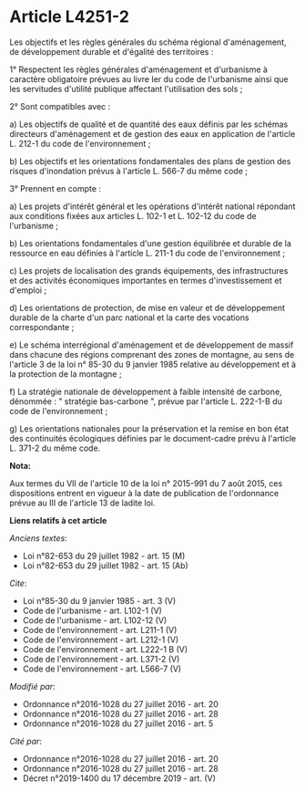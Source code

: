 # Article L4251-2

Les objectifs et les règles générales du schéma régional d'aménagement, de développement durable et d'égalité des
territoires : 

1° Respectent les règles générales d'aménagement et d'urbanisme à caractère obligatoire prévues au livre Ier du code de
l'urbanisme ainsi que les servitudes d'utilité publique affectant l'utilisation des sols ; 

2° Sont compatibles avec : 

a) Les objectifs de qualité et de quantité des eaux définis par les schémas directeurs d'aménagement et de gestion des eaux
en application de l'article L. 212-1 du code de l'environnement ; 

b) Les objectifs et les orientations fondamentales des plans de gestion des risques d'inondation prévus à l'article L. 566-7
du même code ; 

3° Prennent en compte : 

a) Les projets d'intérêt général et les opérations d'intérêt national répondant aux conditions fixées aux articles L. 102-1
et L. 102-12 du code de l'urbanisme ; 

b) Les orientations fondamentales d'une gestion équilibrée et durable de la ressource en eau définies à l'article L. 211-1 du
code de l'environnement ; 

c) Les projets de localisation des grands équipements, des infrastructures et des activités économiques importantes en termes
d'investissement et d'emploi ; 

d) Les orientations de protection, de mise en valeur et de développement durable de la charte d'un parc national et la carte
des vocations correspondante ; 

e) Le schéma interrégional d'aménagement et de développement de massif dans chacune des régions comprenant des zones de
montagne, au sens de l'article 3 de la loi n° 85-30 du 9 janvier 1985 relative au développement et à la protection de la
montagne ; 

f) La stratégie nationale de développement à faible intensité de carbone, dénommée : " stratégie bas-carbone ", prévue par
l'article L. 222-1-B du code de l'environnement ; 

g) Les orientations nationales pour la préservation et la remise en bon état des continuités écologiques définies par le
document-cadre prévu à l'article L. 371-2 du même code.

**Nota:**

Aux termes du VII de l'article 10 de la loi n° 2015-991 du 7 août 2015, ces dispositions entrent en vigueur à la date de
publication de l'ordonnance prévue au III de l'article 13 de ladite loi.

**Liens relatifs à cet article**

_Anciens textes_:

  - Loi n°82-653 du 29 juillet 1982 - art. 15 (M)
  - Loi n°82-653 du 29 juillet 1982 - art. 15 (Ab)

_Cite_:

  - Loi n°85-30 du 9 janvier 1985 - art. 3 (V)
  - Code de l'urbanisme - art. L102-1 (V)
  - Code de l'urbanisme - art. L102-12 (V)
  - Code de l'environnement - art. L211-1 (V)
  - Code de l'environnement - art. L212-1 (V)
  - Code de l'environnement - art. L222-1 B (V)
  - Code de l'environnement - art. L371-2 (V)
  - Code de l'environnement - art. L566-7 (V)

_Modifié par_:

  - Ordonnance n°2016-1028 du 27 juillet 2016 - art. 20
  - Ordonnance n°2016-1028 du 27 juillet 2016 - art. 28
  - Ordonnance n°2016-1028 du 27 juillet 2016 - art. 5

_Cité par_:

  - Ordonnance n°2016-1028 du 27 juillet 2016 - art. 20
  - Ordonnance n°2016-1028 du 27 juillet 2016 - art. 28
  - Décret n°2019-1400 du 17 décembre 2019 - art. (V)
